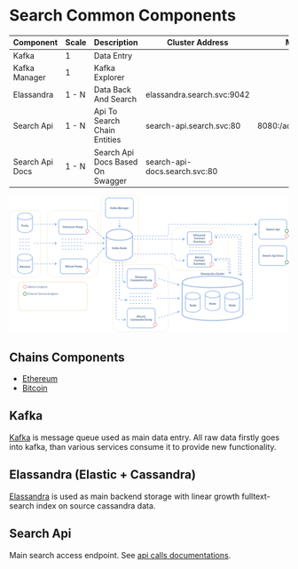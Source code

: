 # Search Common Components

| Component                  | Scale | Description                                        |  Cluster Address              | Metrics                   | External |
| -------------------------- | ----- |--------------------------------------------------- | --------------------------    | ------------------------  | -------- |
| Kafka                      | 1     | Data Entry                                         |                               |                           |          |
| Kafka Manager              | 1     | Kafka Explorer                                     |                               |                           |          |
| Elassandra                 | 1 - N | Data Back And Search                               | elassandra.search.svc:9042    |                           |          |
| Search Api                 | 1 - N | Api To Search Chain Entities                       | search-api.search.svc:80      | 8080:/actuator/metrics    |   y      |
| Search Api Docs            | 1 - N | Search Api Docs Based On Swagger                   | search-api-docs.search.svc:80 |                           |   y      |

![Basic Overview](images/architecture.png)

## Chains Components
- [Ethereum](ethereum-components.md)
- [Bitcoin](bitcoin-components.md)

## Kafka
[Kafka](https://kafka.apache.org/) is message queue used as main data entry. All raw data firstly goes into kafka, than 
 various services consume it to provide new functionality.
 
## Elassandra (Elastic + Cassandra)
[Elassandra](https://github.com/strapdata/elassandra) is used as main backend storage with linear growth fulltext-search
 index on source cassandra data.
 
## Search Api
Main search access endpoint. See [api calls documentations](http://docs.cybersearch.io).
